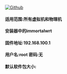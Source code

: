 [![Github](https://img.shields.io/badge/Release文件可在国内加速站下载-FC7C0D?logo=github&logoColor=fff&labelColor=000&style=for-the-badge)](https://wkdaily.cpolar.top/archives/1) 

#### 适用范围:所有虚拟机和物理机
#### 安装器中的immortalwrt
#### 固件地址:192.168.100.1
#### 用户名:root  密码:无
#### 默认软件包大小:  
